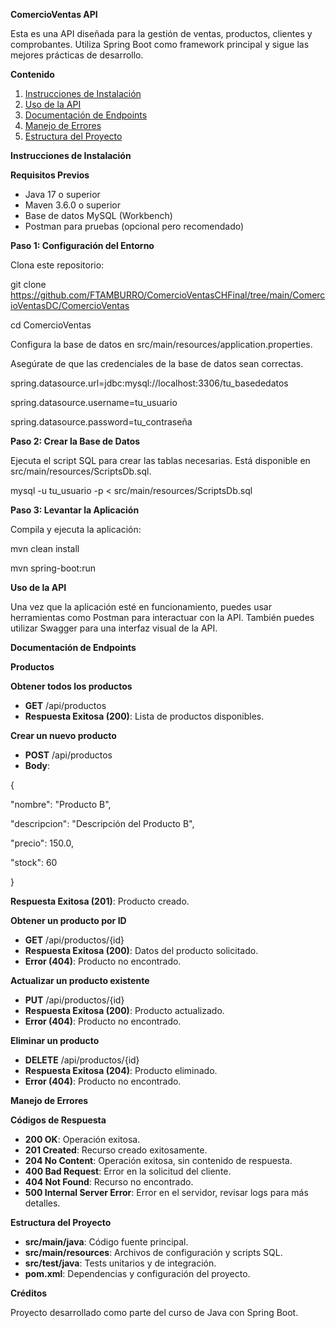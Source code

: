 **ComercioVentas API**

Esta es una API diseñada para la gestión de ventas, productos, clientes y comprobantes. Utiliza Spring Boot como framework principal y sigue las mejores prácticas de desarrollo.

**Contenido**

1. [Instrucciones de Instalación](#instrucciones-de-instalaci%C3%B3n)
2. [Uso de la API](#uso-de-la-api)
3. [Documentación de Endpoints](#documentaci%C3%B3n-de-endpoints)
4. [Manejo de Errores](#manejo-de-errores)
5. [Estructura del Proyecto](#estructura-del-proyecto)

**Instrucciones de Instalación**

**Requisitos Previos**

- Java 17 o superior
- Maven 3.6.0 o superior
- Base de datos MySQL (Workbench)
- Postman para pruebas (opcional pero recomendado)

**Paso 1: Configuración del Entorno**

Clona este repositorio:

git clone <https://github.com/FTAMBURRO/ComercioVentasCHFinal/tree/main/ComercioVentasDC/ComercioVentas>

cd ComercioVentas

Configura la base de datos en src/main/resources/application.properties.

Asegúrate de que las credenciales de la base de datos sean correctas.

spring.datasource.url=jdbc:mysql://localhost:3306/tu_basededatos

spring.datasource.username=tu_usuario

spring.datasource.password=tu_contraseña

**Paso 2: Crear la Base de Datos**

Ejecuta el script SQL para crear las tablas necesarias. Está disponible en src/main/resources/ScriptsDb.sql.

mysql -u tu_usuario -p < src/main/resources/ScriptsDb.sql

**Paso 3: Levantar la Aplicación**

Compila y ejecuta la aplicación:

mvn clean install

mvn spring-boot:run

**Uso de la API**

Una vez que la aplicación esté en funcionamiento, puedes usar herramientas como Postman para interactuar con la API. También puedes utilizar Swagger para una interfaz visual de la API.

**Documentación de Endpoints**

**Productos**

**Obtener todos los productos**

- **GET** /api/productos
- **Respuesta Exitosa (200)**: Lista de productos disponibles.

**Crear un nuevo producto**

- **POST** /api/productos
- **Body**:

{

"nombre": "Producto B",

"descripcion": "Descripción del Producto B",

"precio": 150.0,

"stock": 60

}

**Respuesta Exitosa (201)**: Producto creado.

**Obtener un producto por ID**

- **GET** /api/productos/{id}
- **Respuesta Exitosa (200)**: Datos del producto solicitado.
- **Error (404)**: Producto no encontrado.

**Actualizar un producto existente**

- **PUT** /api/productos/{id}
- **Respuesta Exitosa (200)**: Producto actualizado.
- **Error (404)**: Producto no encontrado.

**Eliminar un producto**

- **DELETE** /api/productos/{id}
- **Respuesta Exitosa (204)**: Producto eliminado.
- **Error (404)**: Producto no encontrado.

**Manejo de Errores**

**Códigos de Respuesta**

- **200 OK**: Operación exitosa.
- **201 Created**: Recurso creado exitosamente.
- **204 No Content**: Operación exitosa, sin contenido de respuesta.
- **400 Bad Request**: Error en la solicitud del cliente.
- **404 Not Found**: Recurso no encontrado.
- **500 Internal Server Error**: Error en el servidor, revisar logs para más detalles.

**Estructura del Proyecto**

- **src/main/java**: Código fuente principal.
- **src/main/resources**: Archivos de configuración y scripts SQL.
- **src/test/java**: Tests unitarios y de integración.
- **pom.xml**: Dependencias y configuración del proyecto.

**Créditos**

Proyecto desarrollado como parte del curso de Java con Spring Boot.
